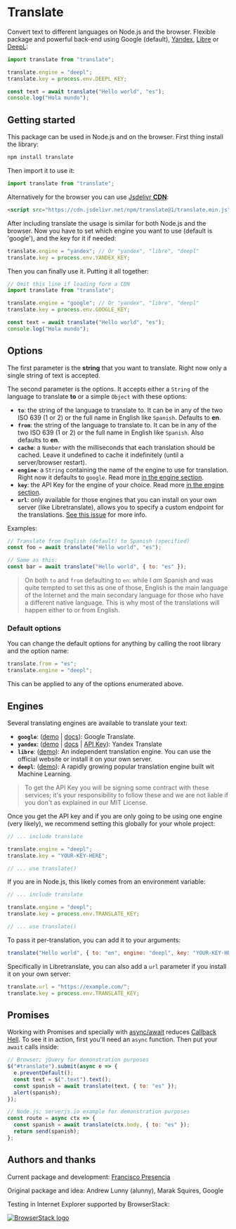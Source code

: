 # Translate

Convert text to different languages on Node.js and the browser. Flexible package and powerful back-end using Google (default), [Yandex](https://translate.yandex.com/), [Libre](https://libretranslate.com/) or [DeepL](https://www.deepl.com/en/translator):

```js
import translate from "translate";

translate.engine = "deepl";
translate.key = process.env.DEEPL_KEY;

const text = await translate("Hello world", "es");
console.log("Hola mundo");
```

## Getting started

This package can be used in Node.js and on the browser. First thing install the library:

```bash
npm install translate
```

Then import it to use it:

```js
import translate from "translate";
```

Alternatively for the browser you can use [Jsdelivr **CDN**](https://www.jsdelivr.com/package/npm/translate):

```html
<script src="https://cdn.jsdelivr.net/npm/translate@1/translate.min.js"></script>
```

After including translate the usage is similar for both Node.js and the browser. Now you have to set which engine you want to use (default is 'google'), and the key for it if needed:

```js
translate.engine = "yandex"; // Or "yandex", "libre", "deepl"
translate.key = process.env.YANDEX_KEY;
```

Then you can finally use it. Putting it all together:

```js
// Omit this line if loading form a CDN
import translate from "translate";

translate.engine = "google"; // Or "yandex", "libre", "deepl"
translate.key = process.env.GOOGLE_KEY;

const text = await translate("Hello world", "es");
console.log("Hola mundo");
```

## Options

The first parameter is the **string** that you want to translate. Right now only a single string of text is accepted.

The second parameter is the options. It accepts either a `String` of the language to translate **to** or a simple `Object` with these options:

- **`to`**: the string of the language to translate to. It can be in any of the two ISO 639 (1 or 2) or the full name in English like `Spanish`. Defaults to **en**.
- **`from`**: the string of the language to translate to. It can be in any of the two ISO 639 (1 or 2) or the full name in English like `Spanish`. Also defaults to **en**.
- **`cache`**: a `Number` with the milliseconds that each translation should be cached. Leave it undefined to cache it indefinitely (until a server/browser restart).
- **`engine`**: a `String` containing the name of the engine to use for translation. Right now it defaults to `google`. Read more [in the engine section](#engines).
- **`key`**: the API Key for the engine of your choice. Read more [in the engine section](#engines).
- **`url`**: only available for those engines that you can install on your own server (like Libretranslate), allows you to specify a custom endpoint for the translations. [See this issue](https://github.com/franciscop/translate/issues/26#issuecomment-845038821) for more info.

Examples:

```js
// Translate from English (default) to Spanish (specified)
const foo = await translate("Hello world", "es");

// Same as this:
const bar = await translate("Hello world", { to: "es" });
```

> On both `to` and `from` defaulting to `en`: while I _am_ Spanish and was quite tempted to set this as one of those, English is the main language of the Internet and the main secondary language for those who have a different native language. This is why most of the translations will happen either to or from English.

### Default options

You can change the default options for anything by calling the root library and the option name:

```js
translate.from = "es";
translate.engine = "deepl";
```

This can be applied to any of the options enumerated above.

## Engines

Several translating engines are available to translate your text:

- **`google`**: ([demo](https://translate.google.com/) | [docs](https://cloud.google.com/translate/docs/)): Google Translate.
- **`yandex`**: ([demo](https://translate.yandex.com/) | [docs](https://tech.yandex.com/translate/) | [API Key](https://translate.yandex.com/developers/keys)): Yandex Translate
- **`libre`**: ([demo](https://libretranslate.com/)): An independent translation engine. You can use the official website or install it on your own server.
- **`deepl`**: ([demo](https://www.deepl.com/en/translator)): A rapidly growing popular translation engine built wit Machine Learning.

> To get the API Key you will be signing some contract with these services; it's your responsibility to follow these and we are not liable if you don't as explained in our MIT License.

Once you get the API key and if you are only going to be using one engine (very likely), we recommend setting this globally for your whole project:

```js
// ... include translate

translate.engine = "deepl";
translate.key = "YOUR-KEY-HERE";

// ... use translate()
```

If you are in Node.js, this likely comes from an environment variable:

```js
// ... include translate

translate.engine = "deepl";
translate.key = process.env.TRANSLATE_KEY;

// ... use translate()
```

To pass it per-translation, you can add it to your arguments:

```js
translate("Hello world", { to: "en", engine: "deepl", key: "YOUR-KEY-HERE" });
```

Specifically in Libretranslate, you can also add a `url` parameter if you install it on your own server:

```js
translate.url = "https://example.com/";
translate.key = process.env.TRANSLATE_KEY;
```

## Promises

Working with Promises and specially with [async/await](https://ponyfoo.com/articles/understanding-javascript-async-await) reduces [Callback Hell](http://callbackhell.com/). To see it in action, first you'll need an `async` function. Then put your `await` calls inside:

```js
// Browser; jQuery for demonstration purposes
$("#translate").submit(async e => {
  e.preventDefault();
  const text = $(".text").text();
  const spanish = await translate(text, { to: "es" });
  alert(spanish);
});

// Node.js; serverjs.io example for demonstration purposes
const route = async ctx => {
  const spanish = await translate(ctx.body, { to: "es" });
  return send(spanish);
};
```

## Authors and thanks

Current package and development: [Francisco Presencia](https://francisco.io/)

Original package and idea: Andrew Lunny (alunny), Marak Squires, Google

Testing in Internet Explorer supported by BrowserStack:

[![BrowserStack logo](https://i.imgur.com/CuCuOkL.png)](https://browserstack.com/)
